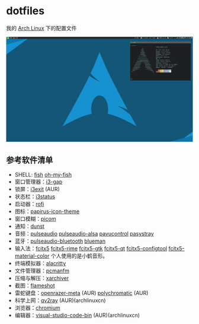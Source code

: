 # dotfiles

我的 [Arch Linux](https://www.archlinux.org/) 下的配置文件

![screenshot](Pictures/screenshot.png)

## 参考软件清单
- SHELL: [fish](https://www.archlinux.org/packages/?q=fish) [oh-my-fish](https://github.com/oh-my-fish/oh-my-fish)
- 窗口管理器：[i3-gap](https://www.archlinux.org/packages/?q=i3-gaps)
- 锁屏：[i3exit](https://aur.archlinux.org/packages/K=i3exit) (AUR)
- 状态栏：[i3status](https://www.archlinux.org/packages/?q=i3status)
- 启动器：[rofi](https://www.archlinux.org/packages/?q=rofi)
- 图标：[papirus-icon-theme](https://www.archlinux.org/packages/?q=papirus-icon-theme)
- 窗口模糊：[picom](https://www.archlinux.org/packages/?q=picom)
- 通知：[dunst](https://www.archlinux.org/packages/?q=dunst)
- 音频：[pulseaudio](https://www.archlinux.org/packages/?q=pulseaudio) [pulseaudio-alsa](https://www.archlinux.org/packages/?q=pulseaudio-alsa) [pavucontrol](https://www.archlinux.org/packages/?q=pavucontrol) [pasystray](https://www.archlinux.org/packages/?q=pasystray)
- 蓝牙：[pulseaudio-bluetooth](https://www.archlinux.org/packages/?q=pulseaudio-bluetooth) [blueman](https://www.archlinux.org/packages/?q=blueman)
- 输入法：[fcitx5](https://www.archlinux.org/packages/?q=fcitx5) [fcitx5-rime](https://www.archlinux.org/packages/?q=fcitx5-rime) [fcitx5-gtk](https://www.archlinux.org/packages/?q=fcitx5-gtk) [fcitx5-qt](https://www.archlinux.org/packages/?q=fcitx5-qt) [fcitx5-configtool](https://www.archlinux.org/packages/?q=fcitx5-configtool) [fcitx5-material-color](https://www.archlinux.org/packages/?q=fcitx5-material-color) 个人使用的是小鹤音形。
- 终端模拟器：[alacritty](https://www.archlinux.org/packages/?q=alacritty)
- 文件管理器：[pcmanfm](https://www.archlinux.org/packages/?q=pcmanfm)
- 压缩与解压：[xarchiver](https://www.archlinux.org/packages/?=xarchiver)
- 截图：[flameshot](https://www.archlinux.org/packages/?q=flameshot)
- 雷蛇键盘：[openrazer-meta](https://aur.archlinux.org/packages/openrazer-meta) (AUR) [polychromatic](https://aur.archlinux.org/packages/polychromatic) (AUR)
- 科学上网：[qv2ray](https://aur.archlinux.org/packages/qv2ray) (AUR)(archlinuxcn)
- 浏览器：[chromium](https://www.archlinux.org/packages/?q=chromium)
- 编辑器：[visual-studio-code-bin](https://aur.archlinux.org/packages/visual-studio-code-bin) (AUR)(archlinuxcn)
